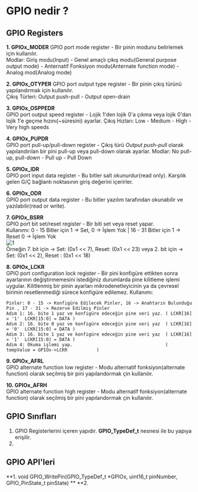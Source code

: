 # GPIO nedir ? 

## GPIO Registers 

**1. GPIOx_MODER**
GPIO port mode register - Bir pinin modunu belirlemek için kullanılır.         
Modlar: Giriş modu(Input) - Genel amaçlı çıkış modu(General purpose output mode) - Anternatif Fonksiyon modu(Anternate function mode) - Analog mod(Analog mode)    

**2. GPIOx_OTYPER**
GPIO port output type register - Bir pinin çıkış türünü yapılandırmak için kullanılır.              
Çıkış Türleri: Output push-pull - Output open-drain           

**3. GPIOx_OSPPEDR**               
GPIO port output speed register - Lojik 1'den lojik 0'a çıkma veya lojik 0'dan lojik 1'e geçme hızını(~süresini) ayarlar. 
Çıkış Hızları: Low - Medium - High -  Very high speeds

**4. GPIOx_PUPDR**              
GPIO port pull-up/pull-down register - Çıkış türü _Output push-pull_ olarak yapılandırılan bir pini pull-up veya pull-down olarak ayarlar.
Modlar: No pull-up, pull-down - Pull up - Pull Down 

**5. GPIOx_IDR**            
GPIO port input data register - Bu bitler salt okunurdur(read only). Karşılık gelen G/Ç bağlantı noktasının giriş değerini içerirler.

**6. GPIOx_ODR**              
GPIO port output data register - Bu bitler yazılım tarafından okunabilir ve yazılabilir(read or write).

**7. GPIOx_BSRR**                   
GPIO port bit set/reset register - Bir biti set veya reset yapar.                          
Kullanımı: 0 - 15 Bitler için 1 -> Set, 0 -> İşlem Yok | 16 - 31 Bitler için 1 -> Reset 0 -> İşlem Yok            
![1](https://user-images.githubusercontent.com/75627147/192131390-41c7c855-d730-48c9-9334-cccdb1071c2f.png)                    
Örneğin 7. bit için -> Set: (0x1 << 7), Reset: (0x1 << 23) veya 2. bit için -> Set: (0x1 << 2), Reset : (0x1 << 18)           

**8. GPIOx_LCKR**                         
GPIO port configuration lock register - Bir pini konfigüre ettikten sonra ayarlarının değiştirmemesini istediğiniz durumlarda pine kilitleme işlemi uygular. 
Kilitlenmiş bir pinin ayarları mikrodenetleyicinin ya da çevresel birimin resetlenmediği sürece konfigüre edilemez. Kullanımı:               
```
Pinler: 0 - 15 -> Konfigüre Edilecek Pinler, 16 -> Anahtarın Bulunduğu Pin , 17 - 31 -> Rezerve Edilmiş Pinler
Adım 1: 16. bite 1 yaz ve konfigüre edeceğin pine veri yaz. ( LCKR[16] = '1'  LCKR[15:0] = DATA )
Adım 2: 16. bite 0 yaz ve konfigüre edeceğin pine veri yaz  ( LCKR[16] = '0'  LCKR[15:0] = DATA )            
Adım 3: 16. bite 1 yaz ve konfigüre edeceğin pine veri yaz  ( LCKR[16] = '1'  LCKR[15:0] = DATA )              
Adım 4: Okuma işlemi yap.                                   ( tempValue = GPIOx->LCKR           )
```

**9. GPIOx_AFRL**           
GPIO alternate function low register - Modu alternatif fonksiyon(alternate function) olarak seçilmiş bir pini yapılandormak çin kullanılır. 

**10. GPIOx_AFRH**                         
GPIO alternate function high register - Modu alternatif fonksiyon(alternate function) olarak seçilmiş bir pini yapılandormak çin kullanılır. 


## GPIO Sınıfları 
1. GPIO Registerlerini içeren yapıdır. **GPIO_TypeDef_t** nesnesi ile bu yapıya erişilir.  
2. 

## GPIO API'leri
**1. void GPIO_WritePin(GPIO_TypeDef_t *GPIOx, uint16_t pinNumber, GPIO_PinState_t pinState) ** 
**2. 





